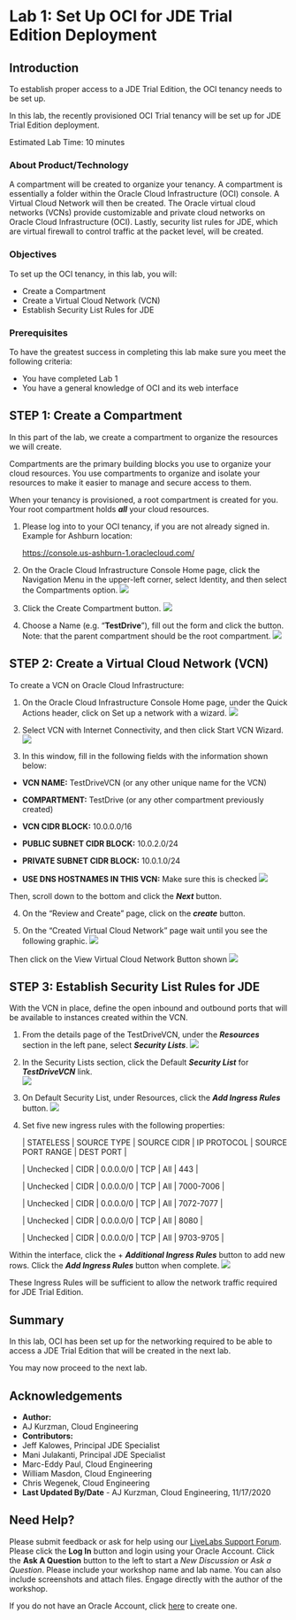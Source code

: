 # Lab 1: Set Up OCI for JDE Trial Edition Deployment 


## Introduction

To establish proper access to a JDE Trial Edition, the OCI tenancy needs to be set up.

In this lab, the recently provisioned OCI Trial tenancy will be set up for JDE Trial Edition deployment.

Estimated Lab Time: 10 minutes

### About Product/Technology
 A compartment will be created to organize your tenancy. A compartment is essentially a folder within the Oracle Cloud Infrastructure (OCI) console. A Virtual Cloud Network will then be created. The Oracle virtual cloud networks (VCNs) provide customizable and private cloud networks on Oracle Cloud Infrastructure (OCI). Lastly, security list rules for JDE, which are virtual firewall to control traffic at the packet level, will be created.

### Objectives

To set up the OCI tenancy, in this lab, you will:
*   Create a Compartment
*   Create a Virtual Cloud Network (VCN)
*   Establish Security List Rules for JDE

### Prerequisites 

To have the greatest success in completing this lab make sure you meet the following criteria:
* You have completed Lab 1 
* You have a general knowledge of OCI and its web interface

## **STEP 1**: Create a Compartment 

In this part of the lab, we create a compartment to organize the resources we will create.

Compartments are the primary building blocks you use to organize your cloud resources. You use compartments to organize and isolate your resources to make it easier to manage and secure access to them.

When your tenancy is provisioned, a root compartment is created for you. Your root compartment holds ***all*** your cloud resources.

1)  Please log into to your OCI tenancy, if you are not already signed in. Example for Ashburn location:

    https://console.us-ashburn-1.oraclecloud.com/ 

2)  On the Oracle Cloud Infrastructure Console Home page, click the Navigation Menu   in the upper-left corner, select Identity, and then select the Compartments option.
    ![](./images/navigation-menu.png " ")

3)	Click the Create Compartment button.
    ![](./images/create-compartment.png " ")

4)  Choose a Name (e.g. “**TestDrive**”), fill out the form and click the   button. Note: that the parent compartment should be the root compartment.
    ![](./images/test-drive.png " ")

## **STEP 2:**  Create a Virtual Cloud Network (VCN)

To create a VCN on Oracle Cloud Infrastructure:

1)	On the Oracle Cloud Infrastructure Console Home page, under the Quick Actions header, click on Set up a network with a wizard.
    ![](./images/vcn-wizard.png " ")

2)	Select VCN with Internet Connectivity, and then click Start VCN Wizard.
    ![](./images/internet-connectivity.png " ")

3)  In this window, fill in the following fields with the information shown below:

* **VCN NAME:**
   TestDriveVCN     (or any other unique name for the VCN)

* **COMPARTMENT:**
    TestDrive        (or any other compartment previously created)

* **VCN CIDR BLOCK:**
 10.0.0.0/16

* **PUBLIC SUBNET CIDR BLOCK:**
   10.0.2.0/24

* **PRIVATE SUBNET CIDR BLOCK:**
  10.0.1.0/24 

* **USE DNS HOSTNAMES IN THIS VCN:**
  Make sure this is checked
    ![](./images/dns-hostname.png " ")

Then, scroll down to the bottom and click the ***Next*** button.

4)	On the “Review and Create” page, click on the ***create*** button.

5)  On the “Created Virtual Cloud Network” page wait until you see the following graphic.
    ![](./images/creation-complete.png " ")

Then click on the View Virtual Cloud Network Button shown
    ![](./images/vcn-button.png " ")

 
## **STEP 3:**  Establish Security List Rules for JDE 

With the VCN in place, define the open inbound and outbound ports that will be available to instances created within the VCN.

1)	From the details page of the TestDriveVCN, under the ***Resources*** section in the left pane, select ***Security Lists***. 
    ![](./images/security-lists.png " ")

2)	In the Security Lists section, click the Default ***Security List*** for ***TestDriveVCN*** link.  
    ![](./images/default-security-list.png " ")

3)	On Default Security List, under Resources, click the ***Add Ingress Rules*** button.
    ![](./images/ingress-rules.png " ")

4)  Set five new ingress rules with the following properties:
    
    | STATELESS | SOURCE TYPE | SOURCE CIDR | IP PROTOCOL | SOURCE PORT RANGE | DEST PORT |

    | Unchecked | CIDR | 0.0.0.0/0 | TCP | All | 443 |

    | Unchecked | CIDR | 0.0.0.0/0 | TCP | All | 7000-7006 |

    | Unchecked | CIDR | 0.0.0.0/0 | TCP | All | 7072-7077 |

    | Unchecked | CIDR | 0.0.0.0/0 | TCP | All | 8080 |

    | Unchecked | CIDR | 0.0.0.0/0 | TCP | All | 9703-9705 |

Within the interface, click the + ***Additional Ingress Rules*** button to add new rows. Click the ***Add Ingress Rules***  button when complete. 
    ![](./images/ingress-details.png " ")

These Ingress Rules will be sufficient to allow the network traffic required for JDE Trial Edition.

## Summary

In this lab, OCI has been set up for the networking required to be able to access a JDE Trial Edition that will be created in the next lab.

You may now proceed to the next lab.

## Acknowledgements
* **Author:** 
* AJ Kurzman, Cloud Engineering
* **Contributors:**
* Jeff Kalowes, Principal JDE Specialist
* Mani Julakanti, Principal JDE Specialist
* Marc-Eddy Paul, Cloud Engineering
* William Masdon, Cloud Engineering
* Chris Wegenek, Cloud Engineering 
* **Last Updated By/Date** - AJ Kurzman, Cloud Engineering, 11/17/2020


## Need Help?
Please submit feedback or ask for help using our [LiveLabs Support Forum](https://community.oracle.com/tech/developers/categories/livelabsdiscussions). Please click the **Log In** button and login using your Oracle Account. Click the **Ask A Question** button to the left to start a *New Discussion* or *Ask a Question*.  Please include your workshop name and lab name.  You can also include screenshots and attach files.  Engage directly with the author of the workshop.

If you do not have an Oracle Account, click [here](https://profile.oracle.com/myprofile/account/create-account.jspx) to create one.
